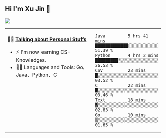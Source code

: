 
## Hi I'm Xu Jin 👋
![](https://komarev.com/ghpvc/?username=jiayouxujin&color=brightgreen&label=PROFILE+VIEWS)



<table align="center">
<tr>
<td valign="top" width="60%">

#### 🏋️‍♀️ <a href="https://github.com/jiayouxujin" target="_blank">Talking about Personal Stuffs</a>
<!-- recent_releases starts -->

- ⚡  I'm now learning CS-Knowledges.  
- 🏊‍♂️ Languages and Tools: Go、Java、Python、C
<!-- recent_releases ends -->
</td>
<td>
 
<!--START_SECTION:waka-->

```text
Java         5 hrs 41 mins   █████████████░░░░░░░░░░░░   51.39 %
Python       4 hrs 2 mins    █████████░░░░░░░░░░░░░░░░   36.53 %
CSV          23 mins         █░░░░░░░░░░░░░░░░░░░░░░░░   03.52 %
C            22 mins         █░░░░░░░░░░░░░░░░░░░░░░░░   03.46 %
Text         18 mins         ▓░░░░░░░░░░░░░░░░░░░░░░░░   02.83 %
Go           10 mins         ▒░░░░░░░░░░░░░░░░░░░░░░░░   01.65 %
```

<!--END_SECTION:waka-->
 
</td>
</tr>
</table>





